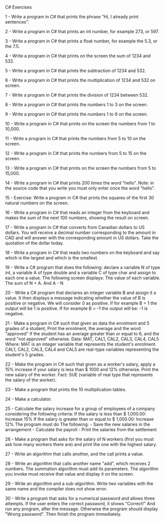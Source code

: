 C# Exercises

1 - Write a program in C# that prints the phrase "Hi, I already print sentences".

2 - Write a program in C# that prints an int number, for example 273, or 597.

3 - Write a program in C# that prints a float number, for example the 5.3, or the 7.5.

4 - Write a program in C# that prints on the screen the sum of 1234 and 532.

5 - Write a program in C# that prints the subtraction of 1234 and 532.

6 - Write a program in C# that prints the multiplication of 1234 and 532 on screen.

7 - Write a program in C# that prints the division of 1234 between 532.

8 - Write a program in C# that prints the numbers 1 to 3 on the screen.

9 - Write a program in C# that prints the numbers 1 to 9 on the screen.

10 - Write a program in C# that prints on the screen the numbers from 1 to 10,000.

11 - Write a program in C# that prints the numbers from 5 to 10 on the screen.

12 - Write a program in C# that prints the numbers from 5 to 15 on the screen.

13 - Write a program in C# that prints on the screen the numbers from 5 to 15,000.

14 - Write a program in C# that prints 200 times the word "hello". Note: in the source code that you write you must only enter once the word "hello".

15 - Exercise: Write a program in C# that prints the squares of the first 30 natural numbers on the screen.

16 - Write a program in C# that reads an integer from the keyboard and makes the sum of the next 100 numbers, showing the result on screen.

17 - Write a program in C# that converts from Canadian dollars to US dollars. You will receive a decimal number corresponding to the amount in CAD and will answer with the corresponding amount in US dollars. Take the quotation of the dollar today.

18 - Write a program in C# that reads two numbers on the keyboard and say which is the largest and which is the smallest.

19 - Write a C# program that does the following: declare a variable N of type int, a variable A of type double and a variable C of type char and assign to each one a value. The following screen displays:
The value of each variable. The sum of N + A. And A - N

20 - Write a C# program that declares an integer variable B and assign it a value. It then displays a message indicating whether the value of B is positive or negative. We will consider 0 as positive.
If for example B = 1 the output will be 1 is positive. If for example B = -1 the output will be: -1 is negative.

21 - Make a program in C# such that given as data the enrolment and 5 grades of a student; Print the enrolment, the average and the word "approved" if the student has an average greater than or equal to 6, and the word "not approved" otherwise. Data: MAT, CAL1, CAL2, CAL3, CAL4, CAL5 Where: MAT is an integer variable that represents the student's enrolment. CAL1, CAL2, CAL3, CAL4 and CAL5 are real-type variables representing the student's 5 grades.

22 - Make the program in C# such that given as a worker's salary, apply a 15% increase if your salary is less than $ 1000 and 12% otherwise. Print the new salary of the worker. Fact: SUE (variable of real type that represents the salary of the worker).

23 - Make a program that prints the 10 multiplication tables.

24 - Make a calculator.

25 - Calculate the salary increase for a group of employees of a company considering the following criteria: If the salary is less than $ 1,000.00: Increase 15% If the salary is greater than or equal to $ 1,000.00: Increase 12% The program must do The following: - Save the new salaries in the arrangement - Calculate the payroll - Print the salaries from the settlement

26 - Make a program that asks for the salary of N workers (first you must ask how many workers there are) and print the one with the highest salary.

27 - Write an algorithm that calls another, and the call prints a value.

28 - Write an algorithm that calls another name "add", which receives 2 numbers. The summation algorithm must add its parameters. The algorithm you invoke must receive that value and display it on the screen.

29 - Write an algorithm and a sub-algorithm. Write two variables with the same name and the compiler does not show error.

30 - Write a program that asks for a numerical password and allows three attempts. If the user enters the correct password, it shows "Correct!" And run any program, after the message. Otherwise the program should display "Wrong password". Then finish the program immediately.
